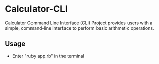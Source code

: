 # Calculator-CLI
Calculator Command Line Interface (CLI) Project provides users with a simple, command-line interface to perform basic arithmetic operations.

## Usage
- Enter "ruby app.rb" in the terminal
